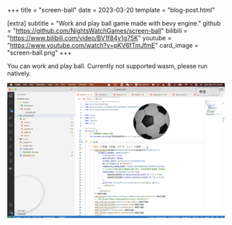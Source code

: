 +++
title = "screen-ball"
date = 2023-03-20
template = "blog-post.html"

[extra]
subtitle = "Work and play ball game made with bevy engine."
github = "https://github.com/NightsWatchGames/screen-ball"
bilibili = "https://www.bilibili.com/video/BV1f84y1g75K"
youtube = "https://www.youtube.com/watch?v=pKV6fTmJfmE"
card_image = "screen-ball.png"
+++

You can work and play ball. Currently not supported wasm, please run natively.

<img src="screen-ball.png" style="width:800px" />